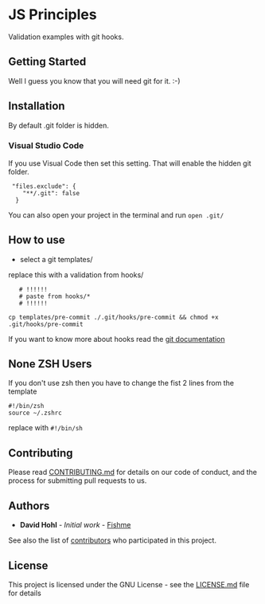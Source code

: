# JS Principles

Validation examples with git hooks.


## Getting Started

Well I guess you know that you will need git for it. :-)

## Installation

By default .git folder is hidden. 

### Visual Studio Code
If you use Visual Code then set this setting. That will enable the hidden git folder.
```
 "files.exclude": {
    "**/.git": false
  }
```

You can also open your project in the terminal and run  `open .git/`

## How to use

* select a git templates/

replace this with a validation from hooks/ 
```
   # !!!!!!
   # paste from hooks/*
   # !!!!!!
```

`cp templates/pre-commit ./.git/hooks/pre-commit && chmod +x .git/hooks/pre-commit`

If you want to know more about hooks read the [git documentation](https://git-scm.com/book/en/v2/Customizing-Git-Git-Hooks)

## None ZSH Users

If you don't use zsh then you have to change the fist 2 lines from the template

```
#!/bin/zsh
source ~/.zshrc
```

replace with `#!/bin/sh`


## Contributing

Please read [CONTRIBUTING.md](https://gist.github.com/PurpleBooth/b24679402957c63ec426) for details on our code of conduct, and the process for submitting pull requests to us.


## Authors

* **David Hohl** - *Initial work* - [Fishme](https://github.com/Fishme)

See also the list of [contributors](https://github.com/your/project/contributors) who participated in this project.

## License

This project is licensed under the GNU License - see the [LICENSE.md](LICENSE.md) file for details
